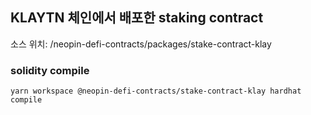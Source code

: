 ## KLAYTN 체인에서 배포한 staking contract  
소스 위치: /neopin-defi-contracts/packages/stake-contract-klay

### solidity compile
```shell
yarn workspace @neopin-defi-contracts/stake-contract-klay hardhat compile
```


